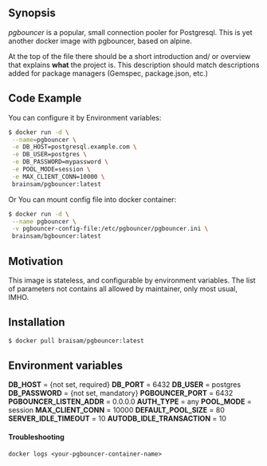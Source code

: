 ## Synopsis

*pgbouncer* is a popular, small connection pooler for Postgresql. This is yet another docker image with pgbouncer, based on alpine.

At the top of the file there should be a short introduction and/ or overview that explains **what** the project is. This description should match descriptions added for package managers (Gemspec, package.json, etc.)

## Code Example
You can configure it by Environment variables:
```bash
$ docker run -d \
 --name=pgbouncer \
 -e DB_HOST=postgresql.example.com \
 -e DB_USER=postgres \
 -e DB_PASSWORD=mypassword \
 -e POOL_MODE=session \
 -e MAX_CLIENT_CONN=10000 \
 brainsam/pgbouncer:latest
```
Or You can mount config file into docker container:
```bash
$ docker run -d \
 --name pgbouncer \
 -v pgbouncer-config-file:/etc/pgbouncer/pgbouncer.ini \
 brainsam/bgbouncer:latest
```

## Motivation

This image is stateless, and configurable by environment variables. The list of parameters not contains all allowed by maintainer, only most usual, IMHO.

## Installation

```bash
$ docker pull braisam/pgbouncer:latest
```
## Environment variables

**DB_HOST** = {not set, required}
**DB_PORT** = 6432
**DB_USER** = postgres
**DB_PASSWORD** = {not set, mandatory}
**PGBOUNCER_PORT** = 6432
**PGBOUNCER_LISTEN_ADDR** = 0.0.0.0
**AUTH_TYPE** = any
**POOL_MODE** = session
**MAX_CLIENT_CONN** = 10000
**DEFAULT_POOL_SIZE** = 80
**SERVER_IDLE_TIMEOUT** = 10
**AUTODB_IDLE_TRANSACTION** = 10

#### Troubleshooting

```
docker logs <your-pgbouncer-container-name>
```
